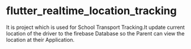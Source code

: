 # flutter_realtime_location_tracking
It is project which is used for School Transport Tracking.It update current location of the driver to the firebase Database so the Parent can view the location at their Application.
